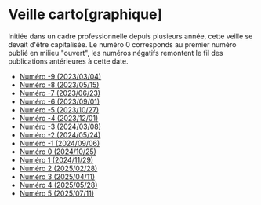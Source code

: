 # Veille carto[graphique]

Initiée dans un cadre professionnelle depuis plusieurs année, cette veille se devait d'être capitalisée.
Le numéro 0 corresponds au premier numéro publié en milieu "ouvert", les numéros négatifs remontent le fil des publications antérieures à cette date.
* [Numéro -9 (2023/03/04)](Numero-9.md)
* [Numéro -8 (2023/05/15)](Numero-8.md)
* [Numéro -7 (2023/06/23)](Numero-7.md)
* [Numéro -6 (2023/09/01)](Numero-6.md)
* [Numéro -5 (2023/10/27)](Numero-5.md)
* [Numéro -4 (2023/12/01)](Numero-4.md)
* [Numéro -3 (2024/03/08)](Numero-3.md)
* [Numéro -2 (2024/05/24)](Numero-2.md)
* [Numéro -1 (2024/09/06)](Numero-1.md)
* [Numéro 0 (2024/10/25)](Numero+0.md)
* [Numéro 1 (2024/11/29)](Numero+1.md)
* [Numéro 2 (2025/02/28)](Numero+2.md)
* [Numéro 3 (2025/04/11)](Numero+3.md)
* [Numéro 4 (2025/05/28)](Numero+4.md)
* [Numéro 5 (2025/07/11)](Numero+5.md)



